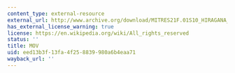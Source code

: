 ```yaml
---
content_type: external-resource
external_url: http://www.archive.org/download/MITRES21F.01S10_HIRAGANA_CHARACTERS/0464.mov
has_external_license_warning: true
license: https://en.wikipedia.org/wiki/All_rights_reserved
status: ''
title: MOV
uid: eed13b3f-13fa-4f25-8839-980a6b4eaa71
wayback_url: ''
---
```

